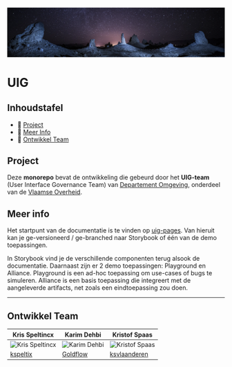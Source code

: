 ![omgeving](web-components/resources/images/omgeving.png)

# UIG

## Inhoudstafel

- 🚀 [Project](#project)
- 📒 [Meer Info](#meer-info)
- 👥 [Ontwikkel Team](#ontwikkel-team)

## Project

Deze __monorepo__ bevat de ontwikkeling die gebeurd door het __UIG-team__ (User Interface Governance Team)
van [Departement Omgeving](https://omgeving.vlaanderen.be/), onderdeel van
de [Vlaamse Overheid](https://www.vlaanderen.be/).

## Meer info

Het startpunt van de documentatie is te vinden op [uig-pages](https://milieuinfo.github.io/uig-pages/). Van hieruit kan
je ge-versioneerd / ge-branched naar Storybook of één van de demo toepassingen.

In Storybook vind je de verschillende componenten terug alsook de documentatie. Daarnaast zijn er 2 demo 
toepassingen: Playground en Alliance. Playground is een ad-hoc toepassing om use-cases of bugs te simuleren.
Alliance is een basis toepassing die integreert met de aangeleverde artifacts, net zoals een eindtoepassing zou doen.

<hr></hr>

## Ontwikkel Team

| Kris Speltincx                                                             | Karim Dehbi                                                            | Kristof Spaas                                                            |
|----------------------------------------------------------------------------|------------------------------------------------------------------------|--------------------------------------------------------------------------|
| ![Kris Speltincx](https://avatars.githubusercontent.com/u/110020569?s=160) | ![Karim Dehbi](https://avatars.githubusercontent.com/u/15731348?s=160) | ![Kristof Spaas](https://avatars.githubusercontent.com/u/122293433?s=160)|
| [kspeltix](https://github.com/kspeltix)                                    | [Goldflow](https://github.com/Goldflow)                                | [ksvlaanderen](https://github.com/ksvlaanderen)                              |
